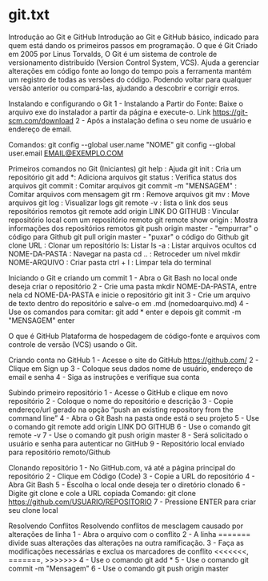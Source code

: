 # git.txt
Introdução ao Git e GitHub
Introdução ao Git e GitHub básico, indicado para quem está dando os primeiros passos em programação.
O que é Git
Criado em 2005 por Linus Torvalds, O Git é um sistema de controle de versionamento distribuído (Version Control System, VCS). Ajuda a gerenciar alterações em código fonte ao longo do tempo pois a ferramenta mantém um registro de todas as versões do código. Podendo voltar para qualquer versão anterior ou compará-las, ajudando a descobrir e corrigir erros.

Instalando e configurando o Git
1 - Instalando a Partir do Fonte: Baixe o arquivo exe do instalador a partir da página e execute-o. Link https://git-scm.com/download
2 - Após a instalação defina o seu nome de usuário e endereço de email.

Comandos:  git config --global user.name "NOME" 
 git config --global user.email EMAIL@EXEMPLO.COM 

Primeiros comandos no Git (Iniciantes)
git help : Ajuda
git init : Cria um repositório
git add *: Adiciona arquivos
git status : Verifica status dos arquivos
git commit : Comitar arquivos
git commit -m "MENSAGEM" : Comitar arquivos com mensagem
git rm : Remove arquivos
git mv : Move arquivos
git log : Visualizar logs
git remote -v : lista o link dos seus repositórios remotos
git remote add origin LINK DO GITHUB : Vincular repositório local com um repositório remoto
git remote show origin : Mostra informações dos repositórios remotos
git push origin master - "empurrar" o código para Github
git pull origin master - "puxar" o código do Github
git clone URL : Clonar um repositório
ls: Listar
ls -a : Listar arquivos ocultos
cd NOME-DA-PASTA : Navegar na pasta
cd .. : Retroceder um nível
mkdir NOME-ARQUIVO : Criar pasta
ctrl + l : Limpar tela do terminal

Iniciando o Git e criando um commit
1 - Abra o Git Bash no local onde deseja criar o repositório
2 - Crie uma pasta mkdir NOME-DA-PASTA, entre nela cd NOME-DA-PASTA e inicie o repositório git init
3 - Crie um arquivo de texto dentro do repositório e salve-o em .md (nomedoarquivo.md)
4 - Use os comandos para comitar: git add * enter e depois git commit -m "MENSAGEM" enter

O que é GitHub
Plataforma de hospedagem de código-fonte e arquivos com controle de versão (VCS) usando o Git.

Criando conta no GitHub
1 - Acesse o site do GitHub https://github.com/
2 - Clique em Sign up
3 - Coloque seus dados nome de usuário, endereço de email e senha
4 - Siga as instruções e verifique sua conta

Subindo primeiro repositório
1 - Acesse o GitHub e clique em novo repositório
2 - Coloque o nome do repositório e descrição
3 - Copie endereço/url gerado na opção “push an existing repository from the command line”
4 - Abra o Git Bash na pasta onde está o seu projeto
5 - Use o comando git remote add origin LINK DO GITHUB
6 - Use o comando git remote -v
7 - Use o comando git push origin master
8 - Será solicitado o usuário e senha para autenticar no GitHub
9 - Repositório local enviado para repositório remoto/Github

Clonando repositório
1 - No GitHub.com, vá até a página principal do repositório
2 - Clique em Código (Code)
3 - Copie a URL do repositório
4 - Abra Git Bash
5 - Escolha o local onde deseja ter o diretório clonado
6 - Digite git clone e cole a URL copiada
Comando: git clone https://github.com/USUARIO/REPOSITORIO
7 - Pressione ENTER para criar seu clone local

Resolvendo Conflitos
Resolvendo conflitos de mesclagem causado por alterações de linha
1 - Abra o arquivo com o conflito
2 - A linha ======= divide suas alterações das alterações na outra ramificação.
3 - Faça as modificações necessárias e exclua os marcadores de conflito <<<<<<<, =======, >>>>>>>
4 - Use o comando git add *
5 - Use o comando git commit -m "Mensagem"
6 - Use o comando git push origin master
